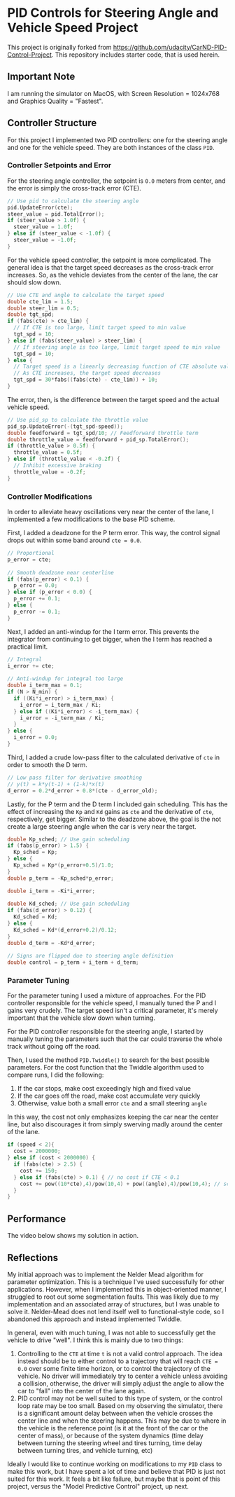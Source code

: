 # PID Controls for Steering Angle and Vehicle Speed Project
This project is originally forked from https://github.com/udacity/CarND-PID-Control-Project.  This repository includes starter code, that is used herein.

## Important Note
I am running the simulator on MacOS, with Screen Resolution = 1024x768 and Graphics Quality = "Fastest".

## Controller Structure
For this project I implemented two PID controllers: one for the steering angle and one for the vehicle speed.  They are both instances of the class `PID`.

### Controller Setpoints and Error
For the steering angle controller, the setpoint is `0.0` meters from center, and the error is simply the cross-track error (CTE).
```C++
// Use pid to calculate the steering angle
pid.UpdateError(cte);
steer_value = pid.TotalError();
if (steer_value > 1.0f) {
  steer_value = 1.0f;
} else if (steer_value < -1.0f) {
  steer_value = -1.0f;
}
```

For the vehicle speed controller, the setpoint is more complicated.  The general idea is that the target speed decreases as the cross-track error increases.  So, as the vehicle deviates from the center of the lane, the car should slow down.
```C++
// Use CTE and angle to calculate the target speed
double cte_lim = 1.5;
double steer_lim = 0.5;
double tgt_spd;
if (fabs(cte) > cte_lim) {
  // If CTE is too large, limit target speed to min value
  tgt_spd = 10;
} else if (fabs(steer_value) > steer_lim) {
  // If steering angle is too large, limit target speed to min value
  tgt_spd = 10;
} else {
  // Target speed is a linearly decreasing function of CTE absolute value
  // As CTE increases, the target speed decreases
  tgt_spd = 30*fabs((fabs(cte) - cte_lim)) + 10;
}
```

The error, then, is the difference between the target speed and the actual vehicle speed.
```C++
// Use pid_sp to calculate the throttle value
pid_sp.UpdateError(-(tgt_spd-speed));
double feedforward = tgt_spd/10; // Feedforward throttle term
double throttle_value = feedforward + pid_sp.TotalError();
if (throttle_value > 0.5f) {
  throttle_value = 0.5f;
} else if (throttle_value < -0.2f) {
  // Inhibit excessive braking
  throttle_value = -0.2f;
}
```

### Controller Modifications
In order to alleviate heavy oscillations very near the center of the lane, I implemented a few modifications to the base PID scheme.

First, I added a deadzone for the P term error.  This way, the control signal drops out within some band around `cte = 0.0`.
```C++
// Proportional
p_error = cte;
  
// Smooth deadzone near centerline
if (fabs(p_error) < 0.1) {
  p_error = 0.0;
} else if (p_error < 0.0) {
  p_error += 0.1;
} else {
  p_error -= 0.1;
}
```

Next, I added an anti-windup for the I term error.  This prevents the integrator from continuing to get bigger, when the I term has reached a practical limit.

```C++
// Integral
i_error += cte;
  
// Anti-windup for integral too large
double i_term_max = 0.1;
if (N > N_min) {
  if ((Ki*i_error) > i_term_max) {
    i_error = i_term_max / Ki;
  } else if ((Ki*i_error) < -i_term_max) {
    i_error = -i_term_max / Ki;
  }
} else {
  i_error = 0.0;
}
```

Third, I added a crude low-pass filter to the calculated derivative of `cte` in order to smooth the D term.

```C++
// Low pass filter for derivative smoothing
// y(t) = k*y(t-1) + (1-k)*x(t)
d_error = 0.2*d_error + 0.8*(cte - d_error_old);
```

Lastly, for the P term and the D term I included gain scheduling.  This has the effect of increasing the `Kp` and `Kd` gains as `cte` and the derivative of `cte`, respectively, get bigger.  Similar to the deadzone above, the goal is the not create a large steering angle when the car is very near the target.

```C++
double Kp_sched; // Use gain scheduling
if (fabs(p_error) > 1.5) {
  Kp_sched = Kp;
} else {
  Kp_sched = Kp*(p_error+0.5)/1.0;
}
double p_term = -Kp_sched*p_error;

double i_term = -Ki*i_error;
 
double Kd_sched; // Use gain scheduling
if (fabs(d_error) > 0.12) {
  Kd_sched = Kd;
} else {
  Kd_sched = Kd*(d_error+0.2)/0.12;
}
double d_term = -Kd*d_error;
  
// Signs are flipped due to steering angle definition
double control = p_term + i_term + d_term;
```

### Parameter Tuning
For the parameter tuning I used a mixture of approaches.  For the PID controller responsible for the vehicle speed, I manually tuned the P and I gains very crudely.  The target speed isn't a critical parameter, it's merely important that the vehicle slow down when turning.

For the PID controller responsible for the steering angle, I started by manually tuning the parameters such that the car could traverse the whole track without going off the road.

Then, I used the method `PID.Twiddle()` to search for the best possible parameters.  For the cost function that the Twiddle algorithm used to compare runs, I did the following:
1. If the car stops, make cost exceedingly high and fixed value
2. If the car goes off the road, make cost accumulate very quickly
3. Otherwise, value both a small error `cte` and a small steering `angle`

In this way, the cost not only emphasizes keeping the car near the center line, but also discourages it from simply swerving madly around the center of the lane.

```C++
if (speed < 2){
  cost = 2000000;
} else if (cost < 2000000) {
  if (fabs(cte) > 2.5) {
    cost += 150;
  } else if (fabs(cte) > 0.1) { // no cost if CTE < 0.1
    cost += pow((10*cte),4)/pow(10,4) + pow((angle),4)/pow(10,4); // scale up by 10 so small CTE has smaller cost
  }
}
```

## Performance
The video below shows my solution in action.

## Reflections
My initial approach was to implement the Nelder Mead algorithm for parameter optimization.  This is a technique I've used successfully for other applications.  However, when I implemented this in object-oriented manner, I struggled to root out some segmentation faults.  This was likely due to my implementation and an associated array of structures, but I was unable to solve it.  Nelder-Mead does not lend itself well to functional-style code, so I abandoned this approach and instead implemented Twiddle.

In general, even with much tuning, I was not able to successfully get the vehicle to drive "well".  I think this is mainly due to two things:
1. Controlling to the `CTE` at time `t` is not a valid control approach.  The idea instead should be to either control to a trajectory that will reach `CTE = 0.0` over some finite time horizon, or to control the trajectory of the vehicle.  No driver will immediately try to center a vehicle unless avoiding a collision, otherwise, the driver will simply adjust the angle to allow the car to "fall" into the center of the lane again.
2. PID control may not be well suited to this type of system, or the control loop rate may be too small.  Based on my observing the simulator, there is a significant amount delay between when the vehicle crosses the center line and when the steering happens.  This may be due to where in the vehicle is the reference point (is it at the front of the car or the center of mass), or because of the system dynamics (time delay between turning the steering wheel and tires turning, time delay between turning tires, and vehicle turning, etc)

Ideally I would like to continue working on modifications to my `PID` class to make this work, but I have spent a lot of time and believe that PID is just not suited for this work.  It feels a bit like failure, but maybe that is point of this project, versus the "Model Predictive Control" project, up next.
